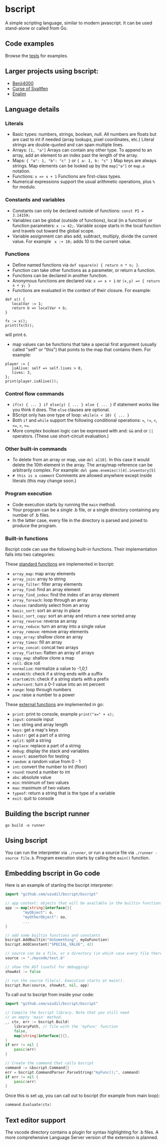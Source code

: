 # bscript
A simple scripting language, similar to modern javascript. It can be used stand-alone or called from Go.

## Code examples
Browse the [tests](https://github.com/uzudil/bscript/tree/master/src/tests) for examples.

## Larger projects using bscript:
- [Benji4000](https://github.com/uzudil/benji4000)
- [Curse of Svaltfen](https://github.com/uzudil/svaltfen)
- [Enalim](https://github.com/uzudil/enalim)

## Language details

### Literals

- Basic types: numbers, strings, boolean, null. All numbers are floats but are cast to int if needed (array lookups, pixel coordinates, etc.) Literal strings are double-quoted and can span multiple lines.
- Arrays: `[1, "a"]` Arrays can contain any other type. To append to an array, add an element to an index past the length of the array.
- Maps: `{ "a": 1, "b": "c" }` or `{ a: 1, b: "c" }` Map keys are always strings. Map elements can be looked up by the `map["a"]` or `map.a` notation.
- Functions: `x => x + 1` Functions are first-class types.
- Numerical expressions support the usual arithmetic operations, plus `%` for modulo.

### Constants and variables

- Constants can only be declared outside of functions: `const PI = 3.14159;`
- Variables can be global (outside of functions), local (in a function) or function parameters: `x := 42;`. Variable scope starts in the local function and travels out toward the global scope.
- Variable assignment can also add, subtract, multiply, divide the current value. For example ` x :+ 10;` adds 10 to the current value.

### Functions
- Define named functions via `def square(n) { return n * n; }`.
- Function can take other functions as a parameter, or return a function.
- Functions can be declared in another function.
- Anonymous functions are declared via: `x => x + 1` or `(x,y) => { return x + y; }`
- Functions are evaluated in the context of their closure. For example:
```
def x() {
   localVar := 1;
   return b => localVar + b;
}

fx := x();
print(fx(5));
```
will print `6`.
- map values can be functions that take a special first argument (usually called "self" or "this") that points to the map that contains them. For example: 
```
player := {
   isAlive: self => self.lives > 0,
   lives: 3,
};
print(player.isAlive());
```

### Control flow commands
- `if(x) { ... } if else(y) { ... } else { ... }` if statement works like you think it does. The `else` clauses are optional.
- BScript only has one type of loop: `while(x < 10) { ... }`
- Both `if` and `while` support the following conditional operations: `=`, `!=`, `<`, `<=`, `>`, `>=`.
- More complex boolean logic can be expressed with and: `&&` and or `||` operators. (These use short-circuit evaluation.)

### Other built-in commands
- To delete from an array or map, use `del a[10]`. In this case it would delete the 10th element in the array. The array/map reference can be arbitrarily complex. For example: `del game.enemies()[4].inventory[5]`
- `# this is a comment` Comments are allowed anywhere except inside literals (this may change soon.)

### Program execution
- Code execution starts by running the `main` method.
- Your program can be a single .b file, or a single directory containing any number of .b files.
- In the latter case, every file in the directory is parsed and joined to produce the program. 

### Built-in functions
Bscript code can use the following built-in functions. Their implementation falls into two categories:

These [standard functions](https://github.com/uzudil/bscript/blob/main/bscript/stdlib.go) are implemented in bscript:
- `array_map`: map array elements
- `array_join`: array to string
- `array_filter`: filter array elements
- `array_find`: find an array element
- `array_find_index`: find the index of an array element
- `array_foreach`: loop through an array
- `choose`: randomly select from an array
- `basic_sort`: sort an array in place
- `basic_sort_copy`: sort an array and return a new sorted array
- `array_reverse`: reverse an array
- `array_reduce`: turn an array into a single value
- `array_remove`: remove array elements
- `copy_array`: shallow clone an array
- `array_times`: fill an array
- `array_concat`: concat two arrays
- `array_flatten`: flatten an array of arrays
- `copy_map`: shallow clone a map
- `roll`: dice roll
- `normalize`: normalize a value to -1,0,1
- `endsWith`: check if a string ends with a suffix
- `startsWith`: check if a string starts with a prefix
- `asPercent`: turn a 0-1 value into an int percent
- `range`: loop through numbers
- `pow`: raise a number to a power

These [external functions](https://github.com/uzudil/bscript/blob/main/bscript/builtins.go) are implemented in go:
- `print`: print to console, example `print("x=" + x);`
- `input`: console input
- `len`: string and array length
- `keys`: get a map's keys
- `substr`: get a part of a string
- `split`: split a string
- `replace`: replace a part of a string
- `debug`: display the stack and variables
- `assert`: assertion for testing
- `random`: a random value from 0 - 1
- `int`: convert the number to int (floor)
- `round`: round a number to int
- `abs`: absolute value
- `min`: minimum of two values
- `max`: maximum of two values
- `typeof`: return a string that is the type of a variable
- `exit`: quit to console

## Building the bscript runner

`go build -o runner`

## Using bscript

You can run the interpreter via `./runner`, or run a source file via `./runner -source file.b`. Program execution starts by calling the `main()` function.

## Embedding bscript in Go code

Here is an example of starting the bscript interpreter:
```go
import "github.com/uzudil/bscript/bscript"

// app context: objects that will be available in the builtin functions
app := map[string]interface{}{
        "myObject": o,
        "myOtherObject": oo,
        ...
}

// add some builtin functions and constants
bscript.AddBuiltin("doSomething", myGoFunction)
bscript.AddConstant("SPECIAL_VALUE", 42)

// source can be a file, or a directory (in which case every file there is loaded)
source := "./mycode/test.b"

// show the AST (useful for debugging)
showAst := false

// run the source file(s). Execution starts at main().
bscript.Run(source, showAst, nil, app)
```

To call out to bscript from inside your code:

```go
import "github.com/uzudil/bscript/bscript"

// Compile the bscript library. Note that you still need 
// an empty 'main' method.
_, ctx, err := bscript.Build(
	libraryPath, // file with the 'myFunc' function
	false,
	map[string]interface{}{},
)
if err != nil {
	panic(err)
}

// Create the command that calls bscript
command := &bscript.Command{}
err = bscript.CommandParser.ParseString("myFunc();", command)
if err != nil {
	panic(err)
}
```

Once this is set up, you can call out to bscript (for example from main loop):
```go
command.Evaluate(ctx)
```

## Text editor support
The vscode directory contains a plugin for syntax highlighting for .b files. A more comprehensive Language Server version of the extension is planned.

